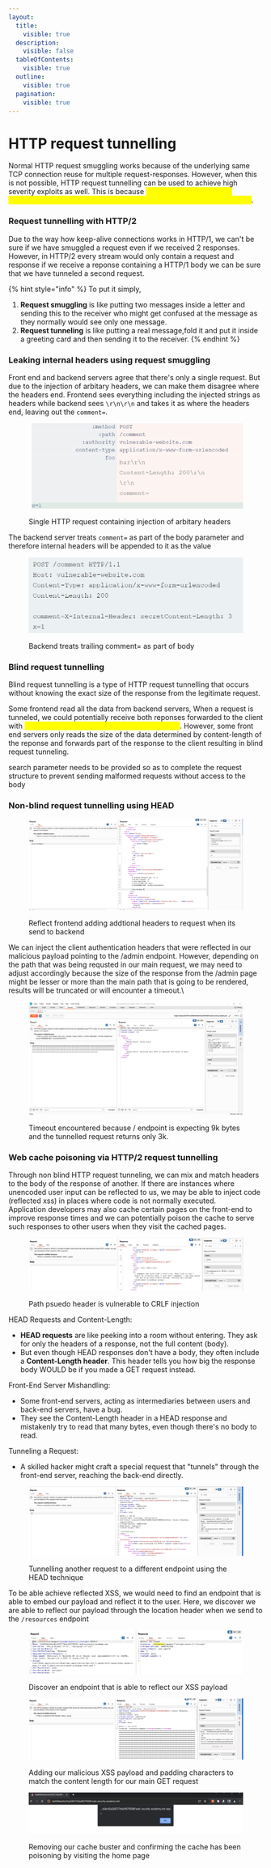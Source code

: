 ```yaml
---
layout:
  title:
    visible: true
  description:
    visible: false
  tableOfContents:
    visible: true
  outline:
    visible: true
  pagination:
    visible: true
---
```


# HTTP request tunnelling

Normal HTTP request smuggling works because of the underlying same TCP connection reuse for multiple request-responses. However, when this is not possible, HTTP request tunnelling can be used to achieve high severity exploits as well.  This is because <mark style="color:yellow;">HTTP smuggling relies on connection reuse whereas HTTP request tunneling works even without it</mark>.&#x20;

### Request tunnelling with HTTP/2 <a href="#request-tunnelling-with-http-2" id="request-tunnelling-with-http-2"></a>

Due to the way how keep-alive connections works in HTTP/1, we can't be sure if we have smuggled a request even if we received 2 responses. However, in HTTP/2 every stream would only contain a request and response if we receive a reponse containing a HTTP/1 body we can be sure that we have tunneled a second request.&#x20;

{% hint style="info" %}
To put it simply,&#x20;

1. **Request smuggling** is like putting two messages inside a letter and sending this to the receiver who might get confused at the message as they normally would see only one  message.
2. **Request tunneling** is  like putting a real message,fold it and put it inside a greeting card and then sending it to the receiver.
{% endhint %}



### Leaking internal headers using request smuggling

Front end and backend servers agree that there's only a single request. But due to the injection of arbitary headers, we can make them disagree where the headers end.  Frontend sees everything including the injected strings as headers while backend sees `\r\n\r\n` and takes it as where the headers end, leaving out the `comment=`.

<figure><img src="../../.gitbook/assets/image (64).png" alt=""><figcaption><p>Single HTTP request containing injection of arbitary headers  </p></figcaption></figure>

The backend server treats `comment=` as part of the body parameter and therefore internal headers will be appended to it as the value&#x20;

<figure><img src="../../.gitbook/assets/image (65).png" alt=""><figcaption><p>Backend treats trailing comment= as part of body</p></figcaption></figure>

### Blind request tunnelling <a href="#blind-request-tunnelling" id="blind-request-tunnelling"></a>

Blind request tunnelling is a type of HTTP request tunnelling that occurs without knowing the exact size of the response from the legitimate request.&#x20;

Some frontend read all the data from backend servers, When a request is tunneled, we could potentially receive both reponses forwarded to the client with <mark style="color:yellow;">response to the tunneled request seen in body</mark>. However, some front end servers only reads the size of the data determined by content-length of the reponse and forwards part of the response to the client resulting in blind request tunneling.

search parameter needs to be provided so as to complete the request structure to prevent sending malformed requests without access to the body

### Non-blind request tunnelling using HEAD

<figure><img src="../../.gitbook/assets/image (69).png" alt=""><figcaption><p>Reflect  frontend adding addtional headers to request when its send to backend</p></figcaption></figure>

We can inject the client authentication headers that were reflected in our malicious payload pointing to the /admin endpoint. However, depending on the path that was being requsted in our main request, we may need to adjust accordingly because the size of the response from the /admin page might be lesser or more than the main path that is going to be rendered, results will be truncated or will encounter a timeout.\


<figure><img src="../../.gitbook/assets/image (70).png" alt=""><figcaption><p>Timeout encountered because / endpoint is expecting 9k bytes and the tunnelled request returns only 3k.</p></figcaption></figure>

### Web cache poisoning via HTTP/2 request tunnelling

Through non blind HTTP request tunneling, we can mix and match headers to the body of the response of another. If there are instances where unencoded user input can be reflected to us, we may be able to inject code (reflected xss) in places where code is not normally executed.\
&#x20;Application developers may also cache certain pages on the front-end to improve response times and we can potentially poison the cache to serve such responses to other users when they visit the cached pages.

<figure><img src="../../.gitbook/assets/image (51).png" alt=""><figcaption><p>Path psuedo header is vulnerable to CRLF injection</p></figcaption></figure>

HEAD Requests and Content-Length:

* **HEAD requests** are like peeking into a room without entering. They ask for only the headers of a response, not the full content (body).
* But even though HEAD responses don't have a body, they often include a **Content-Length header**. This header tells you how big the response body WOULD be if you made a GET request instead.

Front-End Server Mishandling:

* Some front-end servers, acting as intermediaries between users and back-end servers, have a bug.
* They see the Content-Length header in a HEAD response and mistakenly try to read that many bytes, even though there's no body to read.

Tunneling a Request:

* A skilled hacker might craft a special request that "tunnels" through the front-end server, reaching the back-end directly.

<figure><img src="../../.gitbook/assets/image (52).png" alt=""><figcaption><p>Tunnelling another request to a different endpoint using the HEAD technique</p></figcaption></figure>

To be able achieve reflected XSS, we would need to find an endpoint that is able to embed our payload and reflect it to the user. Here, we discover  we are able to reflect our payload through the location header when we send to the `/resources` endpoint&#x20;

<figure><img src="../../.gitbook/assets/image (53).png" alt=""><figcaption><p>Discover an endpoint that is able to reflect our XSS payload </p></figcaption></figure>

<figure><img src="../../.gitbook/assets/image (54).png" alt=""><figcaption><p>Adding our malicious XSS payload and padding characters to match the content length for our main GET request</p></figcaption></figure>

<figure><img src="../../.gitbook/assets/image (55).png" alt=""><figcaption><p>Removing our cache buster and confirming the cache has been poisoning by visiting the home page</p></figcaption></figure>
